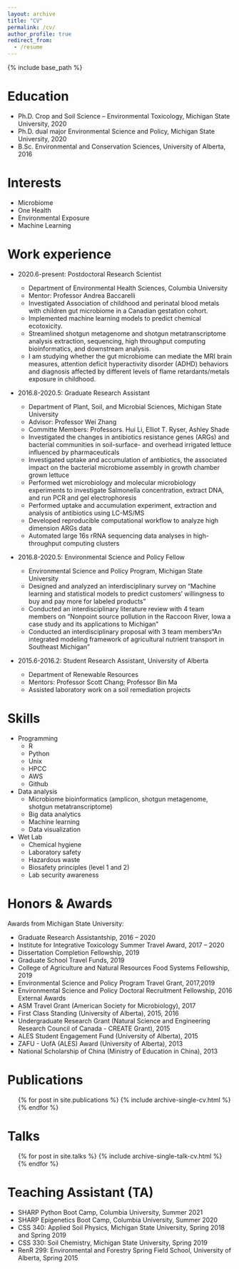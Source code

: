 ```yaml
---
layout: archive
title: "CV"
permalink: /cv/
author_profile: true
redirect_from:
  - /resume
---
```


{% include base_path %}

Education
======
* Ph.D. Crop and Soil Science – Environmental Toxicology, Michigan State University, 2020
* Ph.D. dual major Environmental Science and Policy, Michigan State University, 2020
* B.Sc. Environmental and Conservation Sciences, University of Alberta, 2016

Interests
======
* Microbiome
* One Health
* Environmental Exposure
* Machine Learning

Work experience
======
* 2020.6-present: Postdoctoral Research Scientist
  * Department of Environmental Health Sciences, Columbia University
  * Mentor: Professor Andrea Baccarelli
  * Investigated Association of childhood and perinatal blood metals with children gut microbiome in a Canadian gestation cohort.
  * Implemented machine learning models to predict chemical ecotoxicity. 
  * Streamlined shotgun metagenome and shotgun metatranscriptome analysis extraction, sequencing, high throughput computing bioinformatics, and downstream analysis. 
  * I am studying whether the gut microbiome can mediate the MRI brain measures, attention deficit hyperactivity disorder (ADHD) behaviors and diagnosis affected by different levels of flame retardants/metals exposure in childhood.


* 2016.8-2020.5: Graduate Research Assistant
  * Department of Plant, Soil, and Microbial Sciences, Michigan State University
  * Advisor: Professor Wei Zhang
  * Committe Members: Professors. Hui Li, Elliot T. Ryser, Ashley Shade
  * Investigated the changes in antibiotics resistance genes (ARGs) and bacterial communities in soil-surface- and overhead irrigated lettuce influenced by pharmaceuticals
  * Investigated uptake and accumulation of antibiotics, the associated impact on the bacterial microbiome assembly in growth chamber grown lettuce
  * Performed wet microbiology and molecular microbiology experiments to investigate Salmonella concentration, extract DNA, and run PCR and gel electrophoresis
  * Performed uptake and accumulation experiment, extraction and analysis of antibiotics using LC-MS/MS
  * Developed reproducible computational workflow to analyze high dimension ARGs data
  * Automated large 16s rRNA sequencing data analyses in high-throughput computing clusters

  
* 2016.8-2020.5: Environmental Science and Policy Fellow
  * Environmental Science and Policy Program, Michigan State University
  * Designed and analyzed an interdisciplinary survey on “Machine learning and statistical models to predict customers’ willingness to buy and pay more for labeled products”
  * Conducted an interdisciplinary literature review with 4 team members on “Nonpoint source pollution in the Raccoon River, Iowa a case study and its applications to Michigan”
  * Conducted an interdisciplinary proposal with 3 team members“An integrated modeling framework of agricultural nutrient transport in Southeast Michigan”

* 2015.6-2016.2: Student Research Assistant, University of Alberta
  * Department of Renewable Resources
  * Mentors: Professor Scott Chang; Professor Bin Ma
  * Assisted laboratory work on a soil remediation projects


Skills
======
* Programming
  * R
  * Python
  * Unix
  * HPCC
  * AWS
  * Github
* Data analysis
  *  Microbiome bioinformatics (amplicon, shotgun metagenome, shotgun metatranscriptome)
  *  Big data analytics
  *  Machine learning
  *  Data visualization
* Wet Lab
  * Chemical hygiene
  * Laboratory safety
  * Hazardous waste
  * Biosafety principles (level 1 and 2)
  * Lab security awareness


Honors & Awards
=====
Awards from Michigan State University: 
* Graduate Research Assistantship, 2016 – 2020
* Institute for Integrative Toxicology Summer Travel Award, 2017 – 2020
* Dissertation Completion Fellowship, 2019
* Graduate School Travel Funds, 2019
* College of Agriculture and Natural Resources Food Systems Fellowship, 2019
* Environmental Science and Policy Program Travel Grant, 2017,2019
* Environmental Science and Policy Doctoral Recruitment Fellowship, 2016
External Awards
* ASM Travel Grant (American Society for Microbiology), 2017
* First Class Standing (University of Alberta), 2015, 2016
* Undergraduate Research Grant (Natural Science and Engineering Research Council of Canada - CREATE Grant), 2015
* ALES Student Engagement Fund (University of Alberta), 2015
* ZAFU - UofA (ALES) Award  (University of Alberta), 2013
* National Scholarship of China (Ministry of Education in China), 2013



Publications
======
  <ul>{% for post in site.publications %}
    {% include archive-single-cv.html %}
  {% endfor %}</ul>
  
Talks
======
  <ul>{% for post in site.talks %}
    {% include archive-single-talk-cv.html %}
  {% endfor %}</ul>
  
Teaching Assistant (TA)
======
* SHARP Python Boot Camp, Columbia University, Summer 2021
* SHARP Epigenetics Boot Camp, Columbia University, Summer 2020
* CSS 340: Applied Soil Physics, Michigan State University, Spring 2018 and Spring 2019
* CSS 330: Soil Chemistry, Michigan State University, Spring 2019
* RenR 299: Environmental and Forestry Spring Field School, University of Alberta, Spring 2015
  
